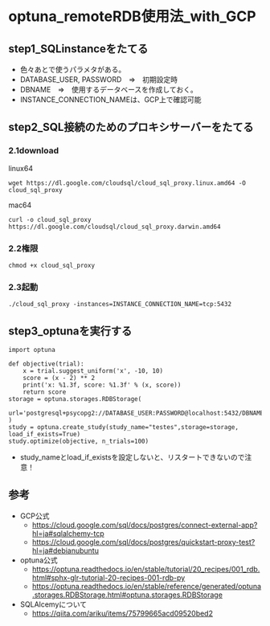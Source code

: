 # optuna_remoteRDB使用法_with_GCP
## step1_SQLinstanceをたてる
- 色々あとで使うパラメタがある。
- DATABASE_USER, PASSWORD　⇒　初期設定時
- DBNAME　⇒　使用するデータベースを作成しておく。
- INSTANCE_CONNECTION_NAMEは、GCP上で確認可能

## step2_SQL接続のためのプロキシサーバーをたてる
### 2.1download
linux64
```
wget https://dl.google.com/cloudsql/cloud_sql_proxy.linux.amd64 -O cloud_sql_proxy
```
mac64
```
curl -o cloud_sql_proxy https://dl.google.com/cloudsql/cloud_sql_proxy.darwin.amd64
```

### 2.2権限
```
chmod +x cloud_sql_proxy
```

### 2.3起動
```
./cloud_sql_proxy -instances=INSTANCE_CONNECTION_NAME=tcp:5432
```


## step3_optunaを実行する
```
import optuna

def objective(trial):
    x = trial.suggest_uniform('x', -10, 10)
    score = (x - 2) ** 2
    print('x: %1.3f, score: %1.3f' % (x, score))
    return score
storage = optuna.storages.RDBStorage(
    url='postgresql+psycopg2://DATABASE_USER:PASSWORD@localhost:5432/DBNAME',
)
study = optuna.create_study(study_name="testes",storage=storage, load_if_exists=True)
study.optimize(objective, n_trials=100)
```
- study_nameとload_if_existsを設定しないと、リスタートできないので注意！


## 参考
- GCP公式
  - https://cloud.google.com/sql/docs/postgres/connect-external-app?hl=ja#sqlalchemy-tcp
  - https://cloud.google.com/sql/docs/postgres/quickstart-proxy-test?hl=ja#debianubuntu
- optuna公式
  - https://optuna.readthedocs.io/en/stable/tutorial/20_recipes/001_rdb.html#sphx-glr-tutorial-20-recipes-001-rdb-py
  - https://optuna.readthedocs.io/en/stable/reference/generated/optuna.storages.RDBStorage.html#optuna.storages.RDBStorage
- SQLAlcemyについて
  - https://qiita.com/ariku/items/75799665acd09520bed2
